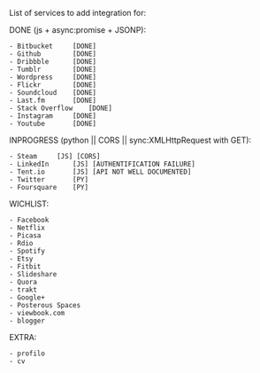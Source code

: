 List of services to add integration for:

DONE (js + async:promise + JSONP):

    - Bitbucket		[DONE]
    - Github		[DONE]
    - Dribbble		[DONE]
    - Tumblr		[DONE]
    - Wordpress 	[DONE]
    - Flickr		[DONE]
    - Soundcloud	[DONE]
    - Last.fm		[DONE]
    - Stack Overflow	[DONE]
    - Instagram		[DONE]
    - Youtube		[DONE]

INPROGRESS (python || CORS || sync:XMLHttpRequest with GET):

    - Steam		[JS] [CORS]
    - LinkedIn		[JS] [AUTHENTIFICATION FAILURE]
    - Tent.io		[JS] [API NOT WELL DOCUMENTED]
    - Twitter		[PY]
    - Foursquare	[PY]

WICHLIST:

    - Facebook
    - Netflix
    - Picasa
    - Rdio
    - Spotify
    - Etsy
    - Fitbit
    - Slideshare
    - Quora
    - trakt
    - Google+
    - Posterous Spaces
    - viewbook.com
    - blogger

EXTRA:

    - profilo
    - cv
